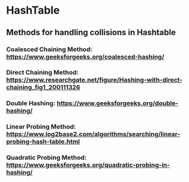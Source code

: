# HashTable
## Methods for handling collisions in Hashtable
### <Information>
### Coalesced Chaining Method: https://www.geeksforgeeks.org/coalesced-hashing/
### Direct Chaining Method: https://www.researchgate.net/figure/Hashing-with-direct-chaining_fig1_200111326
### Double Hashing: https://www.geeksforgeeks.org/double-hashing/
### Linear Probing Method: https://www.log2base2.com/algorithms/searching/linear-probing-hash-table.html
### Quadratic Probing Method: https://www.geeksforgeeks.org/quadratic-probing-in-hashing/
